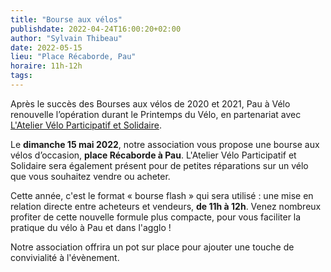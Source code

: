 ```yaml
---
title: "Bourse aux vélos"
publishdate: 2022-04-24T16:00:20+02:00
author: "Sylvain Thibeau"
date: 2022-05-15
lieu: "Place Récaborde, Pau"
horaire: 11h-12h
tags:
---
```


Après le succès des Bourses aux vélos de 2020 et 2021, Pau à Vélo renouvelle l’opération durant le Printemps du Vélo, en partenariat avec [L'Atelier Vélo Participatif et Solidaire](http://ateliervelopau.fr).

<!--more-->
Le **dimanche 15 mai 2022**, notre association vous propose une bourse aux vélos d’occasion, **place Récaborde à Pau**. L'Atelier Vélo Participatif et Solidaire sera également présent pour de petites réparations sur un vélo que vous souhaitez vendre ou acheter.


Cette année, c'est le format « bourse flash » qui sera utilisé : une mise en relation directe entre acheteurs et vendeurs, **de 11h à 12h**. Venez nombreux profiter de cette nouvelle formule plus compacte, pour vous faciliter la pratique du vélo à Pau et dans l'agglo !

Notre association offrira un pot sur place pour ajouter une touche de convivialité à l'évènement.
